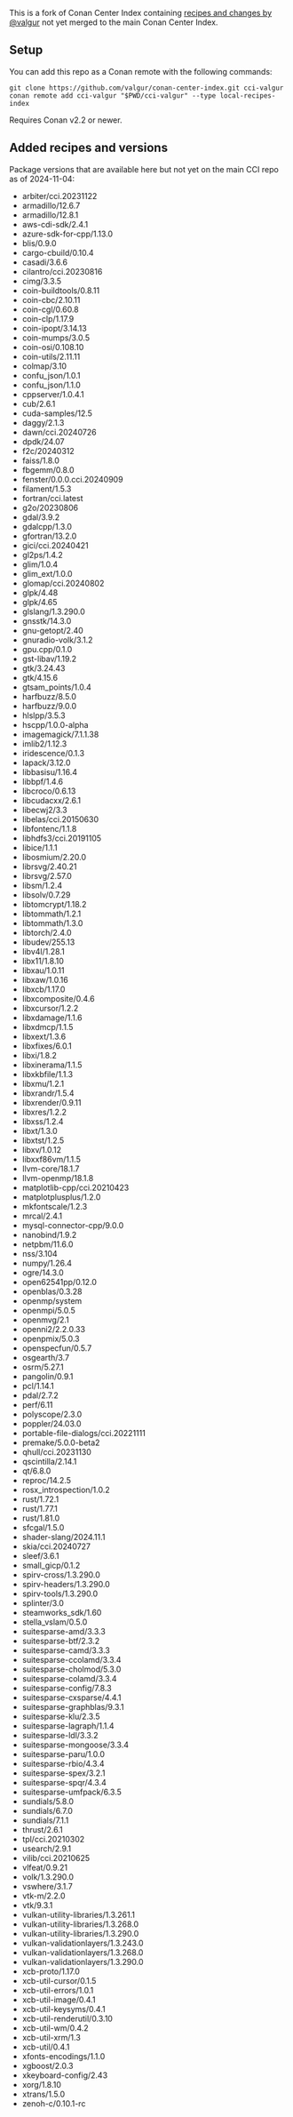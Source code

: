 This is a fork of Conan Center Index containing [recipes and changes by @valgur](https://github.com/conan-io/conan-center-index/pulls?q=is%3Aopen+is%3Apr+author%3Avalgur+sort%3Aupdated-desc) not yet merged to the main Conan Center Index.

## Setup

You can add this repo as a Conan remote with the following commands:

```
git clone https://github.com/valgur/conan-center-index.git cci-valgur
conan remote add cci-valgur "$PWD/cci-valgur" --type local-recipes-index
```

Requires Conan v2.2 or newer.

## Added recipes and versions

Package versions that are available here but not yet on the main CCI repo as of 2024-11-04:

- arbiter/cci.20231122
- armadillo/12.6.7
- armadillo/12.8.1
- aws-cdi-sdk/2.4.1
- azure-sdk-for-cpp/1.13.0
- blis/0.9.0
- cargo-cbuild/0.10.4
- casadi/3.6.6
- cilantro/cci.20230816
- cimg/3.3.5
- coin-buildtools/0.8.11
- coin-cbc/2.10.11
- coin-cgl/0.60.8
- coin-clp/1.17.9
- coin-ipopt/3.14.13
- coin-mumps/3.0.5
- coin-osi/0.108.10
- coin-utils/2.11.11
- colmap/3.10
- confu_json/1.0.1
- confu_json/1.1.0
- cppserver/1.0.4.1
- cub/2.6.1
- cuda-samples/12.5
- daggy/2.1.3
- dawn/cci.20240726
- dpdk/24.07
- f2c/20240312
- faiss/1.8.0
- fbgemm/0.8.0
- fenster/0.0.0.cci.20240909
- filament/1.5.3
- fortran/cci.latest
- g2o/20230806
- gdal/3.9.2
- gdalcpp/1.3.0
- gfortran/13.2.0
- gici/cci.20240421
- gl2ps/1.4.2
- glim/1.0.4
- glim_ext/1.0.0
- glomap/cci.20240802
- glpk/4.48
- glpk/4.65
- glslang/1.3.290.0
- gnsstk/14.3.0
- gnu-getopt/2.40
- gnuradio-volk/3.1.2
- gpu.cpp/0.1.0
- gst-libav/1.19.2
- gtk/3.24.43
- gtk/4.15.6
- gtsam_points/1.0.4
- harfbuzz/8.5.0
- harfbuzz/9.0.0
- hlslpp/3.5.3
- hscpp/1.0.0-alpha
- imagemagick/7.1.1.38
- imlib2/1.12.3
- iridescence/0.1.3
- lapack/3.12.0
- libbasisu/1.16.4
- libbpf/1.4.6
- libcroco/0.6.13
- libcudacxx/2.6.1
- libecwj2/3.3
- libelas/cci.20150630
- libfontenc/1.1.8
- libhdfs3/cci.20191105
- libice/1.1.1
- libosmium/2.20.0
- librsvg/2.40.21
- librsvg/2.57.0
- libsm/1.2.4
- libsolv/0.7.29
- libtomcrypt/1.18.2
- libtommath/1.2.1
- libtommath/1.3.0
- libtorch/2.4.0
- libudev/255.13
- libv4l/1.28.1
- libx11/1.8.10
- libxau/1.0.11
- libxaw/1.0.16
- libxcb/1.17.0
- libxcomposite/0.4.6
- libxcursor/1.2.2
- libxdamage/1.1.6
- libxdmcp/1.1.5
- libxext/1.3.6
- libxfixes/6.0.1
- libxi/1.8.2
- libxinerama/1.1.5
- libxkbfile/1.1.3
- libxmu/1.2.1
- libxrandr/1.5.4
- libxrender/0.9.11
- libxres/1.2.2
- libxss/1.2.4
- libxt/1.3.0
- libxtst/1.2.5
- libxv/1.0.12
- libxxf86vm/1.1.5
- llvm-core/18.1.7
- llvm-openmp/18.1.8
- matplotlib-cpp/cci.20210423
- matplotplusplus/1.2.0
- mkfontscale/1.2.3
- mrcal/2.4.1
- mysql-connector-cpp/9.0.0
- nanobind/1.9.2
- netpbm/11.6.0
- nss/3.104
- numpy/1.26.4
- ogre/14.3.0
- open62541pp/0.12.0
- openblas/0.3.28
- openmp/system
- openmpi/5.0.5
- openmvg/2.1
- openni2/2.2.0.33
- openpmix/5.0.3
- openspecfun/0.5.7
- osgearth/3.7
- osrm/5.27.1
- pangolin/0.9.1
- pcl/1.14.1
- pdal/2.7.2
- perf/6.11
- polyscope/2.3.0
- poppler/24.03.0
- portable-file-dialogs/cci.20221111
- premake/5.0.0-beta2
- qhull/cci.20231130
- qscintilla/2.14.1
- qt/6.8.0
- reproc/14.2.5
- rosx_introspection/1.0.2
- rust/1.72.1
- rust/1.77.1
- rust/1.81.0
- sfcgal/1.5.0
- shader-slang/2024.11.1
- skia/cci.20240727
- sleef/3.6.1
- small_gicp/0.1.2
- spirv-cross/1.3.290.0
- spirv-headers/1.3.290.0
- spirv-tools/1.3.290.0
- splinter/3.0
- steamworks_sdk/1.60
- stella_vslam/0.5.0
- suitesparse-amd/3.3.3
- suitesparse-btf/2.3.2
- suitesparse-camd/3.3.3
- suitesparse-ccolamd/3.3.4
- suitesparse-cholmod/5.3.0
- suitesparse-colamd/3.3.4
- suitesparse-config/7.8.3
- suitesparse-cxsparse/4.4.1
- suitesparse-graphblas/9.3.1
- suitesparse-klu/2.3.5
- suitesparse-lagraph/1.1.4
- suitesparse-ldl/3.3.2
- suitesparse-mongoose/3.3.4
- suitesparse-paru/1.0.0
- suitesparse-rbio/4.3.4
- suitesparse-spex/3.2.1
- suitesparse-spqr/4.3.4
- suitesparse-umfpack/6.3.5
- sundials/5.8.0
- sundials/6.7.0
- sundials/7.1.1
- thrust/2.6.1
- tpl/cci.20210302
- usearch/2.9.1
- vilib/cci.20210625
- vlfeat/0.9.21
- volk/1.3.290.0
- vswhere/3.1.7
- vtk-m/2.2.0
- vtk/9.3.1
- vulkan-utility-libraries/1.3.261.1
- vulkan-utility-libraries/1.3.268.0
- vulkan-utility-libraries/1.3.290.0
- vulkan-validationlayers/1.3.243.0
- vulkan-validationlayers/1.3.268.0
- vulkan-validationlayers/1.3.290.0
- xcb-proto/1.17.0
- xcb-util-cursor/0.1.5
- xcb-util-errors/1.0.1
- xcb-util-image/0.4.1
- xcb-util-keysyms/0.4.1
- xcb-util-renderutil/0.3.10
- xcb-util-wm/0.4.2
- xcb-util-xrm/1.3
- xcb-util/0.4.1
- xfonts-encodings/1.1.0
- xgboost/2.0.3
- xkeyboard-config/2.43
- xorg/1.8.10
- xtrans/1.5.0
- zenoh-c/0.10.1-rc

